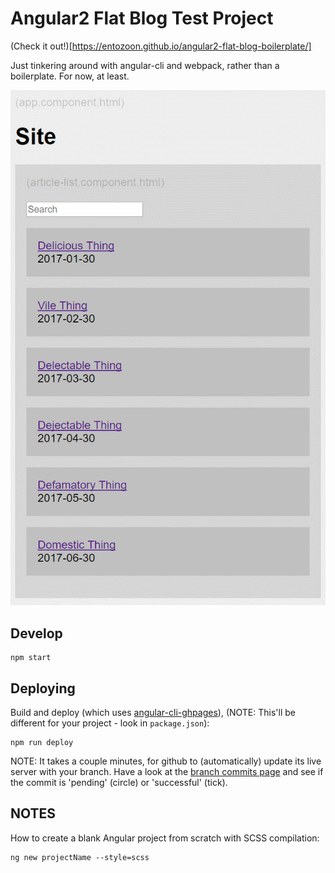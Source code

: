 # Angular2 Flat Blog Test Project

(Check it out!)[https://entozoon.github.io/angular2-flat-blog-boilerplate/]

Just tinkering around with angular-cli and webpack, rather than a boilerplate.
For now, at least.

![Its a start!](posterity/1.gif)

## Develop

    npm start

## Deploying

Build and deploy (which uses
[angular-cli-ghpages](https://github.com/angular-buch/angular-cli-ghpages)),
(NOTE: This'll be different for your project - look in `package.json`):

    npm run deploy

NOTE: It takes a couple minutes, for github to (automatically) update its live
server with your branch. Have a look at the
[branch commits page](https://github.com/entozoon/angular2-flat-blog-boilerplate/commits/gh-pages)
and see if the commit is 'pending' (circle) or 'successful' (tick).

## NOTES

How to create a blank Angular project from scratch with SCSS compilation:

    ng new projectName --style=scss
